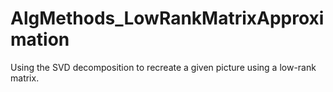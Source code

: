 # AlgMethods_LowRankMatrixApproximation

Using the SVD decomposition to recreate a given picture using a low-rank matrix.
